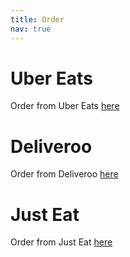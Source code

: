 ```yaml
---
title: Order
nav: true
---
```


# Uber Eats

Order from Uber Eats [here](https://www.ubereats.com/gb)

# Deliveroo

Order from Deliveroo [here](https://www.youtube.com/watch?v=dQw4w9WgXcQ0)

# Just Eat

Order from Just Eat [here](https://www.just-eat.co.uk/)
